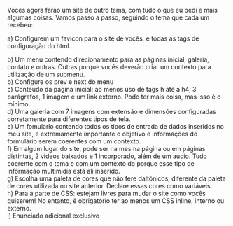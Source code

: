 Vocês agora farão um site de outro tema, com tudo o que eu pedi e mais algumas coisas. Vamos passo a passo, seguindo o tema que cada um recebeu:

a) Configurem um favicon para o site de vocês, e todas as tags de configuração do html.

b) Um menu contendo direcionamento para as páginas inicial, galeria, contato e outras. Outras porque vocês deverão criar um contexto para utilização de um submenu.<br/>
b) Configure os prev e next do menu<br/>
c) Conteúdo da página inicial: ao menos uso de tags h até a h4, 3 parágrafos, 1 imagem e um link externo. Pode ter mais coisa, mas isso é o mínimo.<br/>
d) Uma galeria com 7 imagens com extensão e dimensões configuradas corretamente para diferentes tipos de tela.<br/>
e) Um fomulario contendo todos os tipos de entrada de dados inseridos no meu site, e extremamente importante o objetivo e informações do formulário serem coerentes com um contexto.<br/>
f) Em algum lugar do site, pode ser na mesma página ou em páginas distintas, 2 videos baixados e 1 incorporado, além de um audio. Tudo coerente com o tema e com um contexto do porque esse tipo de informação multimidia está ali inserido.<br/>
g) Escolha uma paleta de cores que não fere daltônicos, diferente da paleta de cores utilizada no site anterior. Declare essas cores como variáveis.<br/>
h) Para a parte de CSS: estejam livres para mudar o site como vocês quiserem! No entanto, é obrigatório ter ao menos um CSS inline, interno ou externo.<br/>
i) Enunciado adicional exclusivo<br/>
